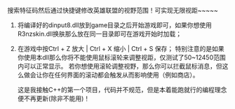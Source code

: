 搜索特征码然后通过快捷键修改英雄联盟的视野范围！可实现无限视距~~~~~

1. 将编译好的dinput8.dll放到game目录之后开始游戏即可，如果你想使用R3nzskin.dll换肤那么放在同一目录即可在游戏开始时加载；
2. 在游戏中按Ctrl + Z 放大 | Ctrl + X 缩小 | Ctrl + S 保存；
   特别注意的是如果你使用本dll那么你将不能使用鼠标滚轮来调整视距，仅测试了50~12450范围内可以正常显示。
   若你想使用滚轮调整视野，那么你可以拦截鼠标消息，但这么做会让你在任何界面的滚动都会触发从而影响使用（例如商店）。
   
   这是我接触C++的第一个项目，代码并不规范，但是本着能跑就行的编程理念便不再更新(除非不能用)！
